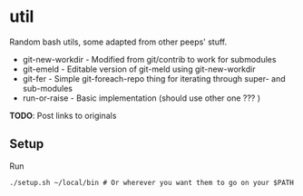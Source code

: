 # util

Random bash utils, some adapted from other peeps' stuff.

*	git-new-workdir - Modified from git/contrib to work for submodules
*	git-emeld - Editable version of git-meld using git-new-workdir
*	git-fer - Simple git-foreach-repo thing for iterating through super- and sub-modules
*	run-or-raise - Basic implementation (should use other one ??? )

**TODO**: Post links to originals

## Setup

Run

	./setup.sh ~/local/bin # Or wherever you want them to go on your $PATH